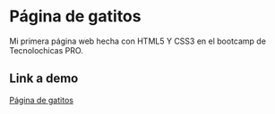 # Página de gatitos
Mi primera página web hecha con HTML5 Y CSS3 en el bootcamp de Tecnolochicas PRO. 

## Link a demo 
[Página de gatitos](vermillion-douhua-8c11c4.netlify.app)
